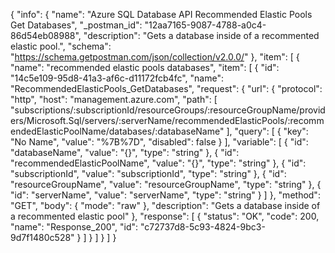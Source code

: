 {
  "info": {
    "name": "Azure SQL Database API Recommended Elastic Pools Get Databases",
    "_postman_id": "12aa7165-9087-4788-a0c4-86d54eb08988",
    "description": "Gets a database inside of a recommented elastic pool.",
    "schema": "https://schema.getpostman.com/json/collection/v2.0.0/"
  },
  "item": [
    {
      "name": "recommended elastic pools databases",
      "item": [
        {
          "id": "14c5e109-95d8-41a3-af6c-d11172fcb4fc",
          "name": "RecommendedElasticPools_GetDatabases",
          "request": {
            "url": {
              "protocol": "http",
              "host": "management.azure.com",
              "path": [
                "subscriptions/:subscriptionId/resourceGroups/:resourceGroupName/providers/Microsoft.Sql/servers/:serverName/recommendedElasticPools/:recommendedElasticPoolName/databases/:databaseName"
              ],
              "query": [
                {
                  "key": "No Name",
                  "value": "%7B%7D",
                  "disabled": false
                }
              ],
              "variable": [
                {
                  "id": "databaseName",
                  "value": "{}",
                  "type": "string"
                },
                {
                  "id": "recommendedElasticPoolName",
                  "value": "{}",
                  "type": "string"
                },
                {
                  "id": "subscriptionId",
                  "value": "subscriptionId",
                  "type": "string"
                },
                {
                  "id": "resourceGroupName",
                  "value": "resourceGroupName",
                  "type": "string"
                },
                {
                  "id": "serverName",
                  "value": "serverName",
                  "type": "string"
                }
              ]
            },
            "method": "GET",
            "body": {
              "mode": "raw"
            },
            "description": "Gets a database inside of a recommented elastic pool"
          },
          "response": [
            {
              "status": "OK",
              "code": 200,
              "name": "Response_200",
              "id": "c72737d8-5c93-4824-9bc3-9d7f1480c528"
            }
          ]
        }
      ]
    }
  ]
}